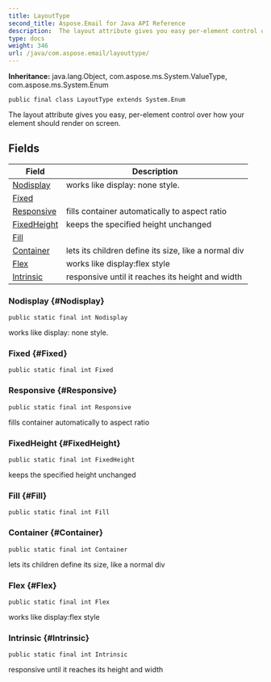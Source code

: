 ```yaml
---
title: LayoutType
second_title: Aspose.Email for Java API Reference
description:  The layout attribute gives you easy per-element control over how your element should render on screen.
type: docs
weight: 346
url: /java/com.aspose.email/layouttype/
---
```

**Inheritance:**
java.lang.Object, com.aspose.ms.System.ValueType, com.aspose.ms.System.Enum
```
public final class LayoutType extends System.Enum
```

The layout attribute gives you easy, per-element control over how your element should render on screen.
## Fields

| Field | Description |
| --- | --- |
| [Nodisplay](#Nodisplay) | works like display: none style. |
| [Fixed](#Fixed) |  |
| [Responsive](#Responsive) | fills container automatically to aspect ratio |
| [FixedHeight](#FixedHeight) | keeps the specified height unchanged |
| [Fill](#Fill) |  |
| [Container](#Container) | lets its children define its size, like a normal div |
| [Flex](#Flex) | works like display:flex style |
| [Intrinsic](#Intrinsic) | responsive until it reaches its height and width |
### Nodisplay {#Nodisplay}
```
public static final int Nodisplay
```


works like display: none style.

### Fixed {#Fixed}
```
public static final int Fixed
```


### Responsive {#Responsive}
```
public static final int Responsive
```


fills container automatically to aspect ratio

### FixedHeight {#FixedHeight}
```
public static final int FixedHeight
```


keeps the specified height unchanged

### Fill {#Fill}
```
public static final int Fill
```


### Container {#Container}
```
public static final int Container
```


lets its children define its size, like a normal div

### Flex {#Flex}
```
public static final int Flex
```


works like display:flex style

### Intrinsic {#Intrinsic}
```
public static final int Intrinsic
```


responsive until it reaches its height and width

